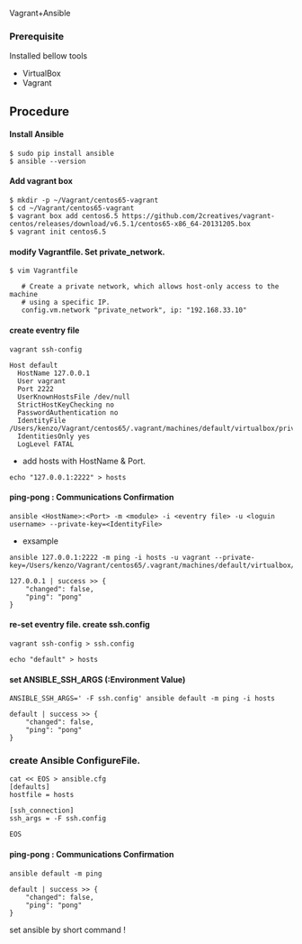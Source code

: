 Vagrant+Ansible

### Prerequisite
Installed bellow tools

* VirtualBox
* Vagrant 

## Procedure


#### Install Ansible
```
$ sudo pip install ansible
$ ansible --version
```

#### Add vagrant box 

```
$ mkdir -p ~/Vagrant/centos65-vagrant
$ cd ~/Vagrant/centos65-vagrant
$ vagrant box add centos6.5 https://github.com/2creatives/vagrant-centos/releases/download/v6.5.1/centos65-x86_64-20131205.box
$ vagrant init centos6.5
```

#### modify Vagrantfile. Set private_network.

```
$ vim Vagrantfile
```

```
   # Create a private network, which allows host-only access to the machine
   # using a specific IP.
   config.vm.network "private_network", ip: "192.168.33.10"
```

#### create eventry file

```
vagrant ssh-config
```

```
Host default
  HostName 127.0.0.1
  User vagrant
  Port 2222
  UserKnownHostsFile /dev/null
  StrictHostKeyChecking no
  PasswordAuthentication no
  IdentityFile /Users/kenzo/Vagrant/centos65/.vagrant/machines/default/virtualbox/private_key
  IdentitiesOnly yes
  LogLevel FATAL
```

* add hosts with HostName & Port.

```
echo "127.0.0.1:2222" > hosts
```

#### ping-pong : Communications Confirmation

```
ansible <HostName>:<Port> -m <module> -i <eventry file> -u <loguin username> --private-key=<IdentityFile>
```

* exsample

```
ansible 127.0.0.1:2222 -m ping -i hosts -u vagrant --private-key=/Users/kenzo/Vagrant/centos65/.vagrant/machines/default/virtualbox/private_key

127.0.0.1 | success >> {
    "changed": false, 
    "ping": "pong"
}
```

#### re-set eventry file. create ssh.config
```
vagrant ssh-config > ssh.config
```

```
echo "default" > hosts
```

#### set ANSIBLE_SSH_ARGS (:Environment Value)

```
ANSIBLE_SSH_ARGS=' -F ssh.config' ansible default -m ping -i hosts

default | success >> {
    "changed": false, 
    "ping": "pong"
}
```

### create Ansible ConfigureFile.

```
cat << EOS > ansible.cfg
[defaults]
hostfile = hosts

[ssh_connection]
ssh_args = -F ssh.config

EOS
```

#### ping-pong : Communications Confirmation

```
ansible default -m ping

default | success >> {
    "changed": false, 
    "ping": "pong"
}
```

set ansible by short command !
